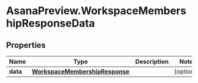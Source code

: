 # AsanaPreview.WorkspaceMembershipResponseData

## Properties
Name | Type | Description | Notes
------------ | ------------- | ------------- | -------------
**data** | [**WorkspaceMembershipResponse**](WorkspaceMembershipResponse.md) |  | [optional] 
